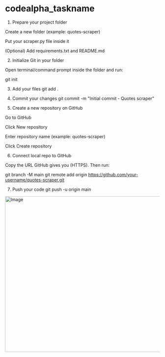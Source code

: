 # codealpha_taskname

1. Prepare your project folder

Create a new folder (example: quotes-scraper)

Put your scraper.py file inside it

(Optional) Add requirements.txt and README.md

2. Initialize Git in your folder

Open terminal/command prompt inside the folder and run:

git init

3. Add your files
git add .

4. Commit your changes
git commit -m "Initial commit - Quotes scraper"

5. Create a new repository on GitHub

Go to GitHub

Click New repository

Enter repository name (example: quotes-scraper)

Click Create repository

6. Connect local repo to GitHub

Copy the URL GitHub gives you (HTTPS).
Then run:

git branch -M main
git remote add origin https://github.com/your-username/quotes-scraper.git

7. Push your code
git push -u origin main
<img width="1738" height="507" alt="Image" src="https://github.com/user-attachments/assets/70be2595-8c6a-4bb5-8258-d89486864dd1" />

